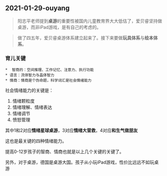 ##  2021-01-29-ouyang  

> 阳志平老师提到**桌游**的重要性被国内儿童教育界大大低估了，爱贝睿坚持做桌游，而非iPad游戏，是有自己的考虑的。  

> 做了四五年，爱贝睿桌游体系建立起来了。接下来要做**玩具体系**与**绘本体系**。  

###  育儿关键 
    *  智商的：空间推理、工作记忆、注意力、执行功能  
    * 语言：流体智力与晶体智力  
    * 情商：情商是个伪命题，科学词汇是社会情绪能力    

社会情绪能力的关键是：  

1. 情绪颗粒度  
2. 情绪理解、情绪表达  
3. 情绪调节
4. 愤怒管理  

其中1和2对应**情绪星球桌游**，3对应**情绪大营救**，4对应**和生气做朋友**  

这也是最关键的四种情绪能力。  

提高0-12岁孩子的智商、情商也就是以上几个关键的关键了。  

另外，对于桌游，德国是桌游大国。孩子从小玩iPad游戏，性价比远远不如玩桌游

